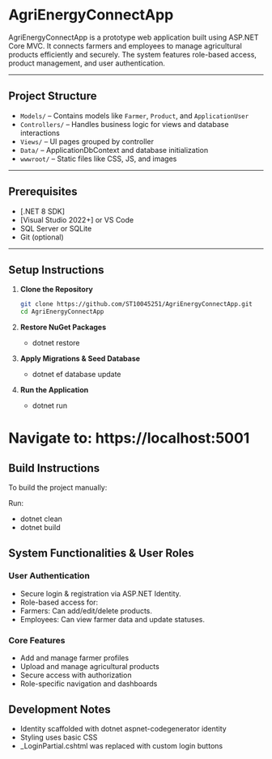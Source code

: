 # AgriEnergyConnectApp

AgriEnergyConnectApp is a prototype web application built using ASP.NET Core MVC. 
It connects farmers and employees to manage agricultural products efficiently and securely. 
The system features role-based access, product management, and user authentication.

---

## Project Structure

- `Models/` – Contains models like `Farmer`, `Product`, and `ApplicationUser`
- `Controllers/` – Handles business logic for views and database interactions
- `Views/` – UI pages grouped by controller
- `Data/` – ApplicationDbContext and database initialization
- `wwwroot/` – Static files like CSS, JS, and images

---

## Prerequisites

- [.NET 8 SDK]
- [Visual Studio 2022+] or VS Code
- SQL Server or SQLite
- Git (optional)

---

## Setup Instructions

1. **Clone the Repository**

   ```bash
   git clone https://github.com/ST10045251/AgriEnergyConnectApp.git
   cd AgriEnergyConnectApp

2. **Restore NuGet Packages**
   - dotnet restore

4. **Apply Migrations & Seed Database**
   - dotnet ef database update

5. **Run the Application**
   - dotnet run

# Navigate to: https://localhost:5001

## Build Instructions
To build the project manually:

Run:
- dotnet clean
- dotnet build

## System Functionalities & User Roles
### User Authentication
- Secure login & registration via ASP.NET Identity.
- Role-based access for:
- Farmers: Can add/edit/delete products.
- Employees: Can view farmer data and update statuses.

### Core Features
- Add and manage farmer profiles
- Upload and manage agricultural products
- Secure access with authorization
- Role-specific navigation and dashboards

## Development Notes
- Identity scaffolded with dotnet aspnet-codegenerator identity
- Styling uses basic CSS
- _LoginPartial.cshtml was replaced with custom login buttons



